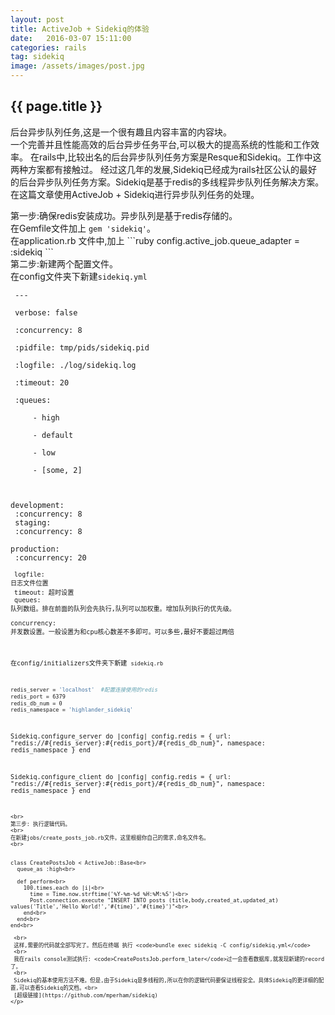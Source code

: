 ```yaml
---
layout: post
title: ActiveJob + Sidekiq的体验
date:   2016-03-07 15:11:00
categories: rails
tag: sidekiq
image: /assets/images/post.jpg
---
```

<h2>{{ page.title }}</h2>

<p>
  后台异步队列任务,这是一个很有趣且内容丰富的内容块。
  <br>
  一个完善并且性能高效的后台异步任务平台,可以极大的提高系统的性能和工作效率。
  在rails中,比较出名的后台异步队列任务方案是Resque和Sidekiq。工作中这两种方案都有接触过。
  经过这几年的发展,Sidekiq已经成为rails社区公认的最好的后台异步队列任务方案。Sidekiq是基于redis的多线程异步队列任务解决方案。
  在这篇文章使用ActiveJob + Sidekiq进行异步队列任务的处理。
</p>

<p>
 第一步:确保redis安装成功。异步队列是基于redis存储的。
 <br>在Gemfile文件加上 <code>gem 'sidekiq'</code>。
 <br>在application.rb 文件中,加上
 ```ruby
 config.active_job.queue_adapter = :sidekiq
 ```

 <br>
 第二步:新建两个配置文件。
 <br>
 在config文件夹下新建<code>sidekiq.yml</code>
 <br>
 <code>
 ---<br>
 verbose: false<br>
 :concurrency: 8<br>
 :pidfile: tmp/pids/sidekiq.pid<br>
 :logfile: ./log/sidekiq.log<br>
 :timeout: 20<br>
 :queues:<br>
     - high<br>
     - default<br>
     - low<br>
     - [some, 2]<br>

 development:<br>
   :concurrency: 8<br>
 staging:<br>
   :concurrency: 8<br>
 production:<br>
   :concurrency: 20<br>
 <code>
 <br>
 logfile: 日志文件位置<br>
 timeout: 超时设置<br>
 queues: 队列数组。排在前面的队列会先执行,队列可以加权重。增加队列执行的优先级。<br>
 concurrency: 并发数设置。一般设置为和cpu核心数差不多即可。可以多些,最好不要超过两倍<br>

 在config/initializers文件夹下新建 <code>sidekiq.rb</code>
 <br>
 ```bash
 redis_server = 'localhost'  #配置连接使用的redis
 redis_port = 6379
 redis_db_num = 0
 redis_namespace = 'highlander_sidekiq'
 ```
 Sidekiq.configure_server do |config|
   config.redis = { url: "redis://#{redis_server}:#{redis_port}/#{redis_db_num}", namespace: redis_namespace }
 end<br>

 Sidekiq.configure_client do |config|
   config.redis = { url: "redis://#{redis_server}:#{redis_port}/#{redis_db_num}", namespace: redis_namespace }
 end
 ```
 <br>
 第三步: 执行逻辑代码。
 <br>
 在新建jobs/create_posts_job.rb文件。这里根据你自己的需求,命名文件名。
 <br>


 class CreatePostsJob < ActiveJob::Base<br>
   queue_as :high<br>

   def perform<br>
     100.times.each do |i|<br>
       time = Time.now.strftime('%Y-%m-%d %H:%M:%S')<br>
       Post.connection.execute "INSERT INTO posts (title,body,created_at,updated_at) values('Title','Hello World!','#{time}','#{time}')"<br>
     end<br>
   end<br>
 end<br>

  <br>
  这样,需要的代码就全部写完了。然后在终端 执行 <code>bundle exec sidekiq -C config/sidekiq.yml</code>
  <br>
  我在rails console测试执行: <code>CreatePostsJob.perform_later</code>过一会查看数据库,就发现新建的record了。
  <br>
  Sidekiq的基本使用方法不难。但是,由于Sidekiq是多线程的,所以在你的逻辑代码要保证线程安全。具体Sidekiq的更详细的配置,可以查看Sidekiq的文档。<br>
  [超级链接](https://github.com/mperham/sidekiq)
</p>